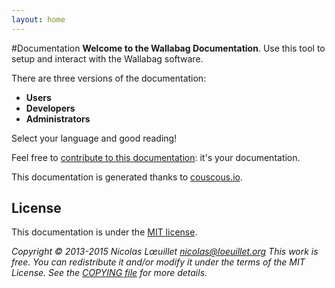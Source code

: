 ```yaml
---
layout:	home
---
```

#Documentation
**Welcome to the Wallabag Documentation**. Use this tool to setup and interact with the Wallabag software.

There are three versions of the documentation: 

* **Users**  
* **Developers** 
* **Administrators**

Select your language and good reading!  

Feel free to [contribute to this documentation](https://github.com/wallabag/documentation): it's your documentation.

This documentation is generated thanks to [couscous.io](http://couscous.io/).

## License

This documentation is under the [MIT license](http://en.wikipedia.org/wiki/MIT_License).

*Copyright © 2013-2015 Nicolas Lœuillet nicolas@loeuillet.org
This work is free. You can redistribute it and/or modify it under the terms of the MIT License.
See the [COPYING file](https://github.com/wallabag/wallabag/blob/master/COPYING.md) for more details.*
